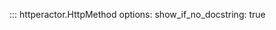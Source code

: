 <style>
.md-content__inner > h1:nth-child(1) {
  display: none;
}
</style>

::: httperactor.HttpMethod
    options:
        show_if_no_docstring: true
